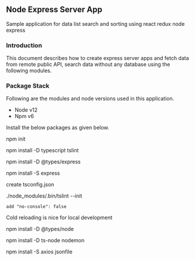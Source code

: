 ## Node Express Server App

Sample application for data list search and sorting using react redux node express 

### Introduction

This document describes how to create express server apps and fetch data from remote public API, search data without any database using the following modules.

### Package Stack

Following are the modules and node versions used in this application.

* Node v12 
* Npm v6

Install the below packages as given below.

npm init

npm install -D typescript tslint

npm install -D @types/express 

npm install -S express 

create tsconfig.json

./node_modules/.bin/tslint --init

```add "no-console": false```


Cold reloading is nice for local development

npm install -D @types/node 

npm install -D ts-node nodemon

npm install -S axios jsonfile